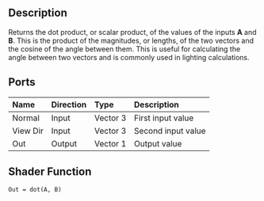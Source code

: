 ## Description



Returns the dot product, or scalar product, of the values of the inputs **A** and **B**. This is the product of the magnitudes, or lengths, of the two vectors and the cosine of the angle between them. This is useful for calculating the angle between two vectors and is commonly used in lighting calculations. 

## Ports

| Name        | Direction           | Type  | Description |
|:------------ |:-------------|:-----|:---|
| Normal      | Input | Vector 3 | First input value |
| View Dir      | Input | Vector 3 | Second input value |
| Out | Output      |   Vector 1 | Output value |

## Shader Function

`Out = dot(A, B)`